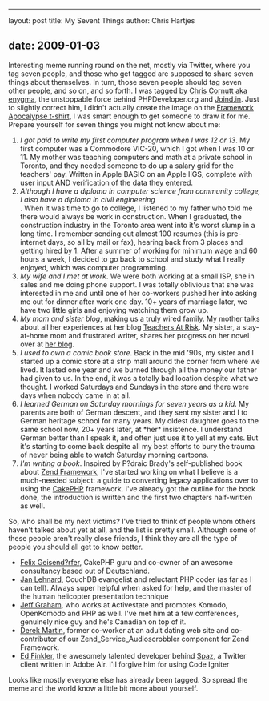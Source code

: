 <hr />

<p>layout: post
title: My Sevent Things
author: Chris Hartjes</p>

<h2>date: 2009-01-03</h2>

<p>Interesting meme running round on the net, mostly via Twitter, where you tag seven people, and those who get tagged are supposed to share seven things about themselves.  In turn, those seven people should tag seven other people, and so on, and so forth.  I was tagged by <a href="http://blog.phpdeveloper.org/?p=113">Chris Cornutt aka enygma</a>, the unstoppable force behind PHPDeveloper.org and <a href="http://joind.in">Joind.in</a>.  Just to slightly correct him, I didn't actually create the image on the <a href="http://www.printfection.com/atthekeyboard">Framework Apocalypse t-shirt</a>, I was smart enough to get someone to draw it for me.  Prepare yourself for seven things you might not know about me:
</p>

<ol>
<li><i>I got paid to write my first computer program when I was 12 or 13</i>.  My first computer was a Commodore VIC-20, which I got when I was 10 or 11.  My mother was teaching computers and math at a private school in Toronto, and they needed someone to do up a salary grid for the teachers' pay.  Written in Apple BASIC on an Apple IIGS, complete with user input AND verification of the data they entered.</li>
<li><i>Although I have a diploma in computer science from community college, I also have a diploma in civil engineering</i></li>.  When it was time to go to college, I listened to my father who told me there would always be work in construction.  When I graduated, the construction industry in the Toronto area went into it's worst slump in a long time.  I remember sending out almost 100 resumes (this is pre-internet days, so all by mail or fax), hearing back from 3 places and getting hired by 1.  After a summer of working for minimum wage and 60 hours a week, I decided to go back to school and study what I really enjoyed, which was computer programming.
<li><i>My wife and I met at work</i>.  We were both working at a small ISP, she in sales and me doing phone support.  I was totally oblivious that she was interested in me and until one of her co-workers pushed her into asking me out for dinner after work one day.  10+ years of marriage later, we have two little girls and enjoying watching them grow up.</li>
<li><i>My mom and sister blog</i>, making us a truly wired family.  My mother talks about all her experiences at her blog <a href="http://www.teachersatrisk.com">Teachers At Risk</a>.  My sister, a stay-at-home mom and frustrated writer, shares her progress on her novel over at <a href="http://www.lisahartjes.com">her blog</a>.</li>
<li><i>I used to own a comic book store</i>.  Back in the mid '90s, my sister and I started up a comic store at a strip mall around the corner from where we lived.  It lasted one year and we burned through all the money our father had given to us.  In the end, it was a totally bad location despite what we thought.  I worked Saturdays and Sundays in the store and there were days when nobody came in at all.</li>
<li><i>I learned German on Saturday mornings for seven years as a kid</i>.  My parents are both of German descent, and they sent my sister and I to German heritage school for many years.  My oldest daughter goes to the same school now, 20+ years later, at *her* insistence.  I understand German better than I speak it, and often just use it to yell at my cats.  But it's starting to come back despite all my best efforts to bury the trauma of never being able to watch Saturday morning cartoons.</li>
<li><i>I'm writing a book</i>.  Inspired by P?draic Brady's self-published book about <a href="http://http://www.survivethedeepend.com/">Zend Framework</a>, I've started working on what I believe is a much-needed subject:  a guide to converting legacy applications over to using the <a href="http://cakephp.org">CakePHP</a> framework.  I've already got the outline for the book done, the introduction is written and the first two chapters half-written as well.</li>
</ol>

<p>
So, who shall be my next victims?  I've tried to think of people whom others haven't talked about yet at all, and the list is pretty small. Although some of these people aren't really close friends, I think they are all the type of people you should all get to know better.
<ul>
<li><a href="http://debuggable.com">Felix Geisend?rfer</a>, CakePHP guru and co-owner of an awesome consultancy based out of Deutschland.</li>
<li><a href="http://jan.prima.de/">Jan Lehnard</a>, CouchDB evangelist and reluctant PHP coder (as far as I can tell).  Always super helpful when asked for help, and the master of the human helicopter presentation technique</li>
<li><a href="http://www.openkomodo.com/blogs/jeffg">Jeff Graham</a>, who works at Activestate and promotes Komodo, OpenKomodo and PHP as well.  I've met him at a few conferences, genuinely nice guy and he's Canadian on top of it.</li>
<li><a href="http://blog.derekmartin.ca">Derek Martin</a>, former co-worker at an adult dating web site and co-contributor of our Zend_Service_Audioscrobbler component for Zend Framework.</li>
<li><a href="http://funkatron.com">Ed Finkler</a>, the awesomely talented developer behind <a href="http://funkatron.com/spaz">Spaz</a>, a Twitter client written in Adobe Air.  I'll forgive him for using Code Igniter</li>
</ul>
</p>

<p>
Looks like mostly everyone else has already been tagged.  So spread the meme and the world know a little bit more about yourself.
</p>
